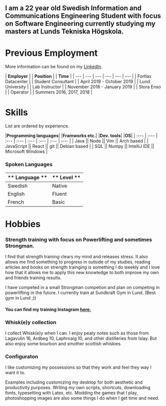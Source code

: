 ## I am a 22 year old Swedish Information and Communications Engineering Student with focus on Software Engineering currently studying my masters at Lunds Tekniska Högskola. 

# Previous Employment
More information can be found on my [LinkedIn](https://linkedin.com/in/simon-tenggren-b30b01143).

| **Employer** |  | **Position** | | **Time** |
| --- | --- | --- | --- | --- | --- |
| Fortlax Datacenter |  | Student Consultant |  | April 2019 - October 2019 |
| Lund University |  | Lab Instructor |  | November 2018 - January 2019 | 
| Stora Enso |  | Operator | | Summers 2016, 2017, 2018 |

# Skills 
List are ordered by experience.

|**Programming languages**| |**Framworks etc.**| |**Dev. tools**| |**OS**|
| :--- | :--- | :--- | :--- | :--- | :--- | :--- | :--- |
| Java || Node || Vim || Arch based |
| JavaScript || React || git || Debian based | 
| SQL  || Numpy  || IntelliJ IDE || Microsoft Windows |

### Spoken Languages
| ** Language ** | ** Level ** |
| -- | -- |
| Swedish | Native |
| English | Fluent |
| French | Basic |

# Hobbies
### Strength training with focus on Powerlifting and sometimes Strongman.
I find that strength training clears my mind and releases stress.
It also allows me find something to progress in outside of my studies, reading articles and books on strength trainging is something I do weekly and I love how that it allows me to apply this new knowledge to both improve my own and friends training results.

I have competed in a small Strongman competion and plan on competing in powerlifting in the future.
I currently train at Sundkraft Gym in Lund. (Best gym in Lund ;\))
#### You can find my training Instagram [here.](https://instagram.com/simonblirstark) 

### Whisk(e)y collection
I collect Whisk(e)y when I can. I enjoy peaty notes such as those from Lagavulin 16, Ardbeg 10, Laphroaig 10, and other distilleries from Islay. But also enjoy some bourbon and smother scottish whiskies.

### Configuraton
I like customizing my possessions so that they work and feel they way I want it to.

Examples including customizing my desktop for both aesthetic and productivity purposes. Writing my own scripts, shortcuts, downloading fonts, typesetting with Latex, etc.
Modding the games that I play, photoshopping images are also some things I do when I get time and need.
